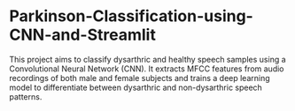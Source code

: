 # Parkinson-Classification-using-CNN-and-Streamlit
This project aims to classify dysarthric and healthy speech samples using a Convolutional Neural Network (CNN). It extracts MFCC features from audio recordings of both male and female subjects and trains a deep learning model to differentiate between dysarthric and non-dysarthric speech patterns.
